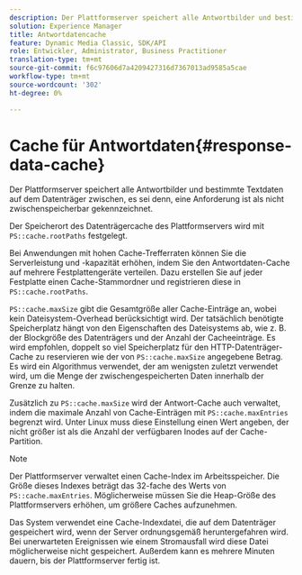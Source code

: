 ```yaml
---
description: Der Plattformserver speichert alle Antwortbilder und bestimmte Textdaten auf dem Datenträger zwischen, es sei denn, eine Anforderung ist als nicht zwischenspeicherbar gekennzeichnet.
solution: Experience Manager
title: Antwortdatencache
feature: Dynamic Media Classic, SDK/API
role: Entwickler, Administrator, Business Practitioner
translation-type: tm+mt
source-git-commit: f6c97606d7a4209427316d7367013ad9585a5cae
workflow-type: tm+mt
source-wordcount: '302'
ht-degree: 0%

---
```



# Cache für Antwortdaten{#response-data-cache}

Der Plattformserver speichert alle Antwortbilder und bestimmte Textdaten auf dem Datenträger zwischen, es sei denn, eine Anforderung ist als nicht zwischenspeicherbar gekennzeichnet.

Der Speicherort des Datenträgercache des Plattformservers wird mit `PS::cache.rootPaths` festgelegt.

Bei Anwendungen mit hohen Cache-Trefferraten können Sie die Serverleistung und -kapazität erhöhen, indem Sie den Antwortdaten-Cache auf mehrere Festplattengeräte verteilen. Dazu erstellen Sie auf jeder Festplatte einen Cache-Stammordner und registrieren diese in `PS::cache.rootPaths`.

`PS::cache.maxSize` gibt die Gesamtgröße aller Cache-Einträge an, wobei kein Dateisystem-Overhead berücksichtigt wird. Der tatsächlich benötigte Speicherplatz hängt von den Eigenschaften des Dateisystems ab, wie z. B. der Blockgröße des Datenträgers und der Anzahl der Cacheeinträge. Es wird empfohlen, doppelt so viel Speicherplatz für den HTTP-Datenträger-Cache zu reservieren wie der von `PS::cache.maxSize` angegebene Betrag. Es wird ein Algorithmus verwendet, der am wenigsten zuletzt verwendet wird, um die Menge der zwischengespeicherten Daten innerhalb der Grenze zu halten.

Zusätzlich zu `PS::cache.maxSize` wird der Antwort-Cache auch verwaltet, indem die maximale Anzahl von Cache-Einträgen mit `PS::cache.maxEntries` begrenzt wird. Unter Linux muss diese Einstellung einen Wert angeben, der nicht größer ist als die Anzahl der verfügbaren Inodes auf der Cache-Partition.

>[!NOTE]
>
>Der Plattformserver verwaltet einen Cache-Index im Arbeitsspeicher. Die Größe dieses Indexes beträgt das 32-fache des Werts von `PS::cache.maxEntries`. Möglicherweise müssen Sie die Heap-Größe des Plattformservers erhöhen, um größere Caches aufzunehmen.

Das System verwendet eine Cache-Indexdatei, die auf dem Datenträger gespeichert wird, wenn der Server ordnungsgemäß heruntergefahren wird. Bei unerwarteten Ereignissen wie einem Stromausfall wird diese Datei möglicherweise nicht gespeichert. Außerdem kann es mehrere Minuten dauern, bis der Plattformserver fertig ist.

